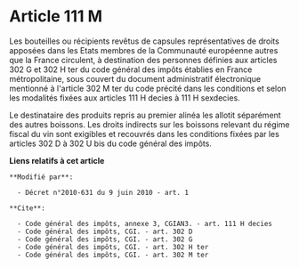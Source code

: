 # Article 111 M

Les bouteilles ou récipients revêtus de capsules représentatives de droits apposées dans les Etats membres de la Communauté
européenne autres que la France circulent, à destination des personnes définies aux articles 302 G et 302 H ter du code
général des impôts établies en France métropolitaine, sous couvert du document administratif électronique mentionné à
l'article 302 M ter du code précité dans les conditions et selon les modalités fixées aux articles 111 H decies à 111 H
sexdecies. 

Le destinataire des produits repris au premier alinéa les allotit séparément des autres boissons. Les droits indirects sur
les boissons relevant du régime fiscal du vin sont exigibles et recouvrés dans les conditions fixées par les articles 302 D à
302 U bis du code général des impôts.

**Liens relatifs à cet article**

	**Modifié par**:

	  - Décret n°2010-631 du 9 juin 2010 - art. 1

	**Cite**:

	  - Code général des impôts, annexe 3, CGIAN3. - art. 111 H decies
	  - Code général des impôts, CGI. - art. 302 D
	  - Code général des impôts, CGI. - art. 302 G
	  - Code général des impôts, CGI. - art. 302 H ter
	  - Code général des impôts, CGI. - art. 302 M ter

